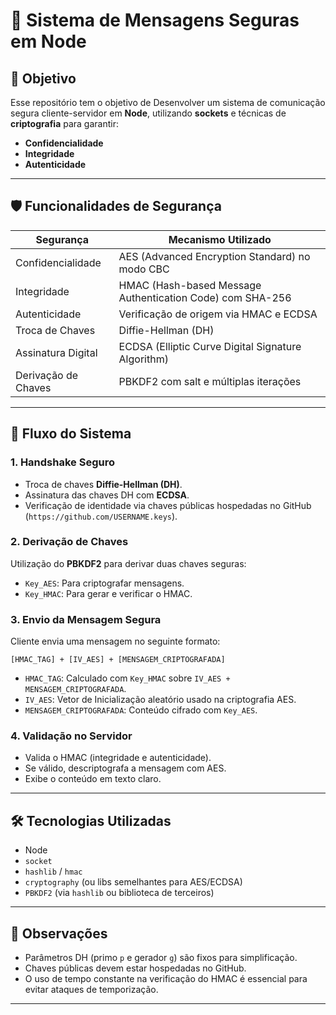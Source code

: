 # 🔐 Sistema de Mensagens Seguras em Node

## 🎯 Objetivo

Esse repositório tem o objetivo de Desenvolver um sistema de comunicação segura cliente-servidor em **Node**, utilizando **sockets** e técnicas de **criptografia** para garantir:

- **Confidencialidade**
- **Integridade**
- **Autenticidade**

---

## 🛡️ Funcionalidades de Segurança

| Segurança       | Mecanismo Utilizado                                        |
|----------------|-------------------------------------------------------------|
| Confidencialidade | AES (Advanced Encryption Standard) no modo CBC              |
| Integridade     | HMAC (Hash-based Message Authentication Code) com SHA-256  |
| Autenticidade   | Verificação de origem via HMAC e ECDSA                     |
| Troca de Chaves | Diffie-Hellman (DH)                                        |
| Assinatura Digital | ECDSA (Elliptic Curve Digital Signature Algorithm)       |
| Derivação de Chaves | PBKDF2 com salt e múltiplas iterações                     |

---

## 🔄 Fluxo do Sistema

### 1. Handshake Seguro

- Troca de chaves **Diffie-Hellman (DH)**.
- Assinatura das chaves DH com **ECDSA**.
- Verificação de identidade via chaves públicas hospedadas no GitHub (`https://github.com/USERNAME.keys`).

### 2. Derivação de Chaves

Utilização do **PBKDF2** para derivar duas chaves seguras:

- `Key_AES`: Para criptografar mensagens.
- `Key_HMAC`: Para gerar e verificar o HMAC.

### 3. Envio da Mensagem Segura

Cliente envia uma mensagem no seguinte formato:

`[HMAC_TAG] + [IV_AES] + [MENSAGEM_CRIPTOGRAFADA]`


- `HMAC_TAG`: Calculado com `Key_HMAC` sobre `IV_AES + MENSAGEM_CRIPTOGRAFADA`.
- `IV_AES`: Vetor de Inicialização aleatório usado na criptografia AES.
- `MENSAGEM_CRIPTOGRAFADA`: Conteúdo cifrado com `Key_AES`.

### 4. Validação no Servidor

- Valida o HMAC (integridade e autenticidade).
- Se válido, descriptografa a mensagem com AES.
- Exibe o conteúdo em texto claro.

---

## 🛠️ Tecnologias Utilizadas

- Node
- `socket`
- `hashlib` / `hmac`
- `cryptography` (ou libs semelhantes para AES/ECDSA)
- `PBKDF2` (via `hashlib` ou biblioteca de terceiros)

---

## 📌 Observações

- Parâmetros DH (primo `p` e gerador `g`) são fixos para simplificação.
- Chaves públicas devem estar hospedadas no GitHub.
- O uso de tempo constante na verificação do HMAC é essencial para evitar ataques de temporização.

---

